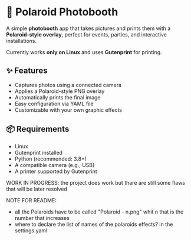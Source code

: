# 📸 Polaroid Photobooth

A simple **photobooth** app that takes pictures and prints them with a **Polaroid-style overlay**, perfect for events, parties, and interactive installations.

Currently works **only on Linux** and uses **Gutenprint** for printing.

## ✨ Features

- Captures photos using a connected camera
- Applies a Polaroid-style PNG overlay
- Automatically prints the final image
- Easy configuration via YAML file
- Customizable with your own graphic effects

## 📦 Requirements

- Linux
- Gutenprint installed
- Python (recommended: 3.8+)
- A compatible camera (e.g., USB)
- A printer supported by Gutenprint




WORK IN PROGRESS: the project does work but thare are still some flaws that will be later resolved

NOTE FOR README:
- all the Polaroids have to be called "Polaroid - n.png" whit n that is the number that increases
- where to declare the list of names of the polaroids effects? in the settings.yaml
